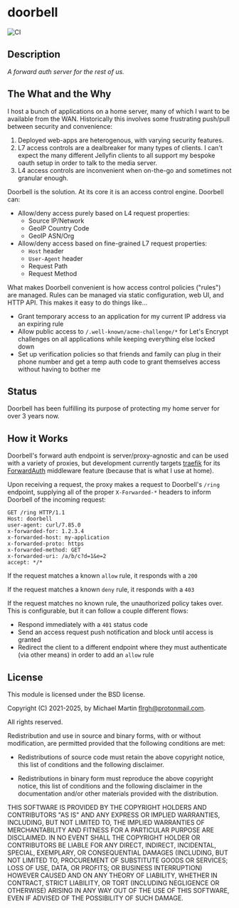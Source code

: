 # doorbell

![CI](https://github.com/flrgh/doorbell/actions/workflows/test.yml/badge.svg)

## Description

_A forward auth server for the rest of us._

## The What and the Why

I host a bunch of applications on a home server, many of which I want to be
available from the WAN. Historically this involves some frustrating push/pull
between security and convenience:

1. Deployed web-apps are heterogenous, with varying security features.
2. L7 access controls are a dealbreaker for many types of clients. I can't expect
    the many different Jellyfin clients to all support my bespoke oauth setup in
    order to talk to the media server.
3. L4 access controls are inconvenient when on-the-go and sometimes not granular
    enough.

Doorbell is the solution. At its core it is an access control engine. Doorbell can:

* Allow/deny access purely based on L4 request properties:
  * Source IP/Network
  * GeoIP Country Code
  * GeoIP ASN/Org
* Allow/deny access based on fine-grained L7 request properties:
  * `Host` header
  * `User-Agent` header
  * Request Path
  * Request Method

What makes Doorbell convenient is how access control policies ("rules") are
managed. Rules can be managed via static configuration, web UI, and HTTP API.
This makes it easy to do things like...

* Grant temporary access to an application for my current IP address via an
    expiring rule
* Allow public access to `/.well-known/acme-challenge/*` for Let's Encrypt
    challenges on all applications while keeping everything else locked down
* Set up verification policies so that friends and family can plug in their
    phone number and get a temp auth code to grant themselves access without
    having to bother me

## Status

Doorbell has been fulfilling its purpose of protecting my home server for over 3
years now.

## How it Works

Doorbell's forward auth endpoint is server/proxy-agnostic and can be used with a
variety of proxies, but development currently targets [traefik](https://github.com/traefik/traefik)
for its [ForwardAuth](https://doc.traefik.io/traefik/middlewares/http/forwardauth/)
middleware feature (because that is what I use at home).

Upon receiving a request, the proxy makes a request to Doorbell's `/ring`
endpoint, supplying all of the proper `X-Forwarded-*` headers to inform Doorbell
of the incoming request:

```
GET /ring HTTP/1.1
Host: doorbell
user-agent: curl/7.85.0
x-forwarded-for: 1.2.3.4
x-forwarded-host: my-application
x-forwarded-proto: https
x-forwarded-method: GET
x-forwarded-uri: /a/b/c?d=1&e=2
accept: */*
```

If the request matches a known `allow` rule, it responds with a `200`

If the request matches a known `deny` rule, it responds with a `403`

If the request matches no known rule, the unauthorized policy takes over. This
is configurable, but it can follow a couple different flows:

* Respond immediately with a `401` status code
* Send an access request push notification and block until access is granted
* Redirect the client to a different endpoint where they must authenticate (via
    other means) in order to add an `allow` rule

## License

This module is licensed under the BSD license.

Copyright (C) 2021-2025, by Michael Martin <flrgh@protonmail.com>.

All rights reserved.

Redistribution and use in source and binary forms, with or without modification, are permitted provided that the following conditions are met:

* Redistributions of source code must retain the above copyright notice, this list of conditions and the following disclaimer.

* Redistributions in binary form must reproduce the above copyright notice, this list of conditions and the following disclaimer in the documentation and/or other materials provided with the distribution.

THIS SOFTWARE IS PROVIDED BY THE COPYRIGHT HOLDERS AND CONTRIBUTORS "AS IS" AND ANY EXPRESS OR IMPLIED WARRANTIES, INCLUDING, BUT NOT LIMITED TO, THE IMPLIED WARRANTIES OF MERCHANTABILITY AND FITNESS FOR A PARTICULAR PURPOSE ARE DISCLAIMED. IN NO EVENT SHALL THE COPYRIGHT HOLDER OR CONTRIBUTORS BE LIABLE FOR ANY DIRECT, INDIRECT, INCIDENTAL, SPECIAL, EXEMPLARY, OR CONSEQUENTIAL DAMAGES (INCLUDING, BUT NOT LIMITED TO, PROCUREMENT OF SUBSTITUTE GOODS OR SERVICES; LOSS OF USE, DATA, OR PROFITS; OR BUSINESS INTERRUPTION) HOWEVER CAUSED AND ON ANY THEORY OF LIABILITY, WHETHER IN CONTRACT, STRICT LIABILITY, OR TORT (INCLUDING NEGLIGENCE OR OTHERWISE) ARISING IN ANY WAY OUT OF THE USE OF THIS SOFTWARE, EVEN IF ADVISED OF THE POSSIBILITY OF SUCH DAMAGE.
